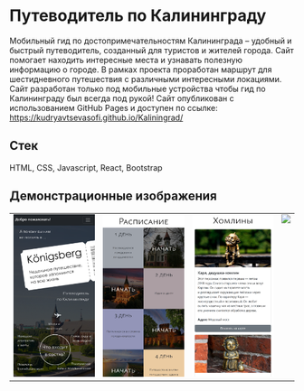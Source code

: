 # Путеводитель по Калининграду
Мобильный гид по достопримечательностям Калининграда – удобный и быстрый путеводитель, созданный для туристов и жителей города. Сайт помогает находить интересные места и узнавать полезную информацию о городе. В рамках проекта проработан маршрут для шестидневного путешествия с различными интересными локациями. <br/>
Сайт разработан только под мобильные устройства чтобы гид по Калининграду был всегда под рукой!
Сайт опубликован с использованием GitHub Pages и доступен по ссылке: <br/>
https://kudryavtsevasofi.github.io/Kaliningrad/

## Стек

HTML, CSS, Javascript, React, Bootstrap

## Демонстрационные изображения
<table>
  <tr>
    <td valign="top" align="center">
      <img width="250" src="demo1.png" />
    </td>
    <td valign="top" align="center">
      <img width="250" src="demo2.png" />
    </td>
    <td valign="top" align="center">
      <img width="250" src="demo3.png" />
    </td>
    <td valign="top" align="center">
      <img width="250" src="demo4.png" />
    </td>
  </tr>
</table>
